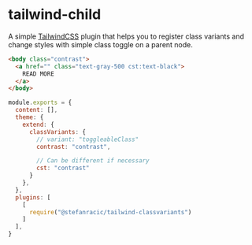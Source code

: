 # tailwind-child
A simple [TailwindCSS](https://tailwindcss.com/ "TailwindCSS") plugin that helps you to register class variants and change styles with simple class toggle on a parent node.

```html
<body class="contrast">
  <a href="" class="text-gray-500 cst:text-black">
    READ MORE
  </a>
</body>
```

```javascript
module.exports = {
  content: [],
  theme: {
    extend: {
      classVariants: {
        // variant: "toggleableClass"
        contrast: "contrast",

        // Can be different if necessary
        cst: "contrast"
      }
    },
  },
  plugins: [
    [
      require("@stefanracic/tailwind-classvariants")
    ]
  ],
}
```